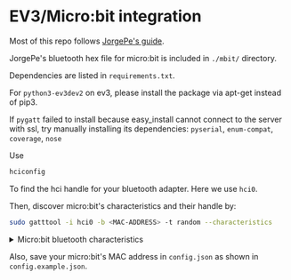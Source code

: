 # EV3/Micro:bit integration

Most of this repo follows [JorgePe's guide](https://github.com/jorgepe/microbit).

JorgePe's bluetooth hex file for micro:bit is included in `./mbit/` directory.

Dependencies are listed in `requirements.txt`.

For `python3-ev3dev2` on ev3, please install the package via apt-get instead of pip3.

If `pygatt` failed to install because easy_install cannot connect to the server with ssl,
try manually installing its dependencies: `pyserial`, `enum-compat`, `coverage`, `nose`

Use
```sh
hciconfig
```
To find the hci handle for your bluetooth adapter. Here we use `hci0`.

Then, discover micro:bit's characteristics and their handle by:
```sh
sudo gatttool -i hci0 -b <MAC-ADDRESS> -t random --characteristics
```

<details>
  <summary>Micro:bit bluetooth characteristics</summary>
  
Button A ('e95dda90-251d-470a-a062-fa1922dfa9a8') 0x27 <br />
Button B ('e95dda91-251d-470a-a062-fa1922dfa9a8') 0x2a <br />
LED Matrix ('e95d7b77-251d-470a-a062-fa1922dfa9a8') 0x2e <br />


handle = 0x0002, char properties = 0x0a, char value handle = 0x0003, uuid = 00002a00-0000-1000-8000-00805f9b34fb <br />
handle = 0x0004, char properties = 0x02, char value handle = 0x0005, uuid = 00002a01-0000-1000-8000-00805f9b34fb <br />
handle = 0x0006, char properties = 0x02, char value handle = 0x0007, uuid = 00002a04-0000-1000-8000-00805f9b34fb <br />
handle = 0x0009, char properties = 0x20, char value handle = 0x000a, uuid = 00002a05-0000-1000-8000-00805f9b34fb <br />
handle = 0x000d, char properties = 0x0a, char value handle = 0x000e, uuid = e95d93b1-251d-470a-a062-fa1922dfa9a8 <br />
handle = 0x0010, char properties = 0x14, char value handle = 0x0011, uuid = e97d3b10-251d-470a-a062-fa1922dfa9a8 <br />
handle = 0x0014, char properties = 0x02, char value handle = 0x0015, uuid = 00002a24-0000-1000-8000-00805f9b34fb <br />
handle = 0x0016, char properties = 0x02, char value handle = 0x0017, uuid = 00002a25-0000-1000-8000-00805f9b34fb <br />
handle = 0x0018, char properties = 0x02, char value handle = 0x0019, uuid = 00002a26-0000-1000-8000-00805f9b34fb <br />
handle = 0x001b, char properties = 0x12, char value handle = 0x001c, uuid = e95d9775-251d-470a-a062-fa1922dfa9a8 <br />
handle = 0x001e, char properties = 0x0c, char value handle = 0x001f, uuid = e95d5404-251d-470a-a062-fa1922dfa9a8 <br />
handle = 0x0020, char properties = 0x08, char value handle = 0x0021, uuid = e95d23c4-251d-470a-a062-fa1922dfa9a8 <br />
handle = 0x0022, char properties = 0x12, char value handle = 0x0023, uuid = e95db84c-251d-470a-a062-fa1922dfa9a8 <br />
handle = 0x0026, char properties = 0x12, char value handle = 0x0027, uuid = e95dda90-251d-470a-a062-fa1922dfa9a8 <br />
handle = 0x0029, char properties = 0x12, char value handle = 0x002a, uuid = e95dda91-251d-470a-a062-fa1922dfa9a8 <br />
handle = 0x002d, char properties = 0x0a, char value handle = 0x002e, uuid = e95d7b77-251d-470a-a062-fa1922dfa9a8 <br />
handle = 0x002f, char properties = 0x08, char value handle = 0x0030, uuid = e95d93ee-251d-470a-a062-fa1922dfa9a8 <br />
handle = 0x0031, char properties = 0x0a, char value handle = 0x0032, uuid = e95d0d2d-251d-470a-a062-fa1922dfa9a8 <br />
</details>


Also, save your micro:bit's MAC address in `config.json` as shown in `config.example.json`.